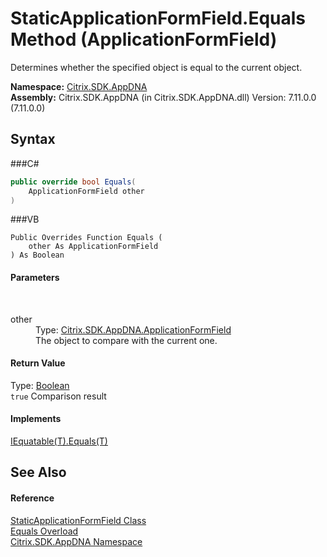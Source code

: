 # StaticApplicationFormField.Equals Method (ApplicationFormField)
 

Determines whether the specified object is equal to the current object.

**Namespace:**&nbsp;<a href="N_Citrix_SDK_AppDNA">Citrix.SDK.AppDNA</a><br />**Assembly:**&nbsp;Citrix.SDK.AppDNA (in Citrix.SDK.AppDNA.dll) Version: 7.11.0.0 (7.11.0.0)

## Syntax

###C#
```csharp
public override bool Equals(
	ApplicationFormField other
)
```

###VB
```vbnet
Public Overrides Function Equals ( 
	other As ApplicationFormField
) As Boolean
```


#### Parameters
&nbsp;<dl><dt>other</dt><dd>Type: <a href="T_Citrix_SDK_AppDNA_ApplicationFormField">Citrix.SDK.AppDNA.ApplicationFormField</a><br />The object to compare with the current one.</dd></dl>

#### Return Value
Type: <a href="http://msdn2.microsoft.com/en-us/library/a28wyd50" target="_blank">Boolean</a><br />`true` Comparison result

#### Implements
<a href="http://msdn2.microsoft.com/en-us/library/ms131190" target="_blank">IEquatable(T).Equals(T)</a><br />

## See Also


#### Reference
<a href="T_Citrix_SDK_AppDNA_StaticApplicationFormField">StaticApplicationFormField Class</a><br /><a href="Overload_Citrix_SDK_AppDNA_StaticApplicationFormField_Equals">Equals Overload</a><br /><a href="N_Citrix_SDK_AppDNA">Citrix.SDK.AppDNA Namespace</a><br />